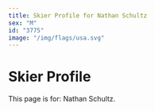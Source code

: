 ```yaml
---
title: Skier Profile for Nathan Schultz
sex: "M"
id: "3775"
image: "/img/flags/usa.svg" 
---
```


# Skier Profile

This page is for: Nathan Schultz.
    